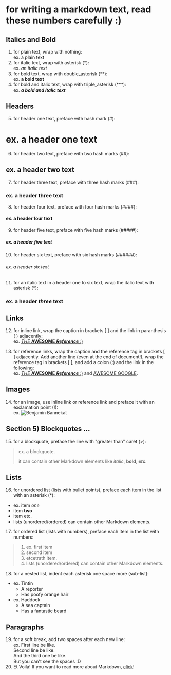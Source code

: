 # for writing a markdown text, read these numbers carefully :)

## Italics and Bold
1. for plain text, wrap with nothing:  
ex. a plain text
2. for italic text, wrap with asterisk (*):  
ex. *an italic text*
3. for bold text, wrap with double_asterisk (**):  
ex. **a bold text**
4. for bold and italic text, wrap with triple_asterisk (***):  
ex. ***a bold and italic text***
## Headers
5. for header one text, preface with hash mark (#):  
# ex. a header one text
6. for header two text, preface with two hash marks (##):  
## ex. a header two text
7. for header three text, preface with three hash marks (###):  
### ex. a header three text
8. for header four text, preface with four hash marks (####):  
#### ex. a header four text
9. for header five text, preface with five hash marks (#####):  
##### ex. a header five text
10. for header six text, preface with six hash marks (######):  
###### ex. a header six text
11. for an italic text in a header one to six text, wrap the italic text with asterisk (*):  
### ex. a header *three* text
## Links
12. for inline link, wrap the caption in brackets [ ] and the link in paranthesis ( ) adjacently:  
ex. [*THE* **AWESOME** ***Reference*** :)](https://www.markdowntutorial.com)
13. for reference links, wrap the caption and the reference tag in brackets [ ] adjacently. Add another line (even at the end of document!), wrap the reference tag in brackets [ ], and add a colon (:) and the link in the following:  
ex. [*THE* **AWESOME** ***Reference*** :)][md_tutorial] and [AWESOME GOOGLE][google].

    [md_tutorial]: https://www.markdowntutorial.com
    [google]: https://www.google.com
## Images
14. for an image, use inline link or reference link and preface it with an exclamation point (!):  
ex. ![Benjamin Bannekat](https://octodex.github.com/images/bannekat.png)
## Section 5) Blockquotes ...
15. for a blockquote, preface the line with "greater than" caret (>):  
> ex. a blockquote.
> 
> it can contain other Markdown elements like *italic*, **bold**, ***etc***.
## Lists
16. for unordered list (lists with bullet points), preface each item in the list with an asterisk (*):  
* ex. item *one*
* item **two**
* item etc.
* lists (unordered/ordered) can contain other Markdown elements.
17. for ordered list (lists with numbers), preface each item in the list with numbers:  
> 1. ex. first item
> 2. second item
> 3. etcetrath item.
> 4. lists (unordered/ordered) can contain other Markdown elements.
18. for a nested list, indent each asterisk one space more (sub-list):  
* ex. Tintin
  * A reporter
  * Has poofy orange hair
* ex. Haddock
  * A sea captain
  * Has a fantastic beard
## Paragraphs
19. for a soft break, add two spaces after each new line:  
ex. First line be like.  
Second line be like.  
And the third one be like.  
But you can't see the spaces :D
20. Et Voila! If you want to read more about Markdown, [click](https://www.markdowntutorial.com/conclusion/)!



